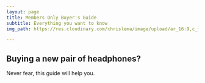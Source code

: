 ```yaml
---
layout: page
title: Members Only Buyer's Guide
subtitle: Everything you want to know
img_path: https://res.cloudinary.com/chrislema/image/upload/ar_16:9,c_fill/c_scale,w_auto/c_limit,w_1000/v1565742690/headphones-shot_m65mci.jpg

---
```

## Buying a new pair of headphones?

Never fear, this guide will help you.